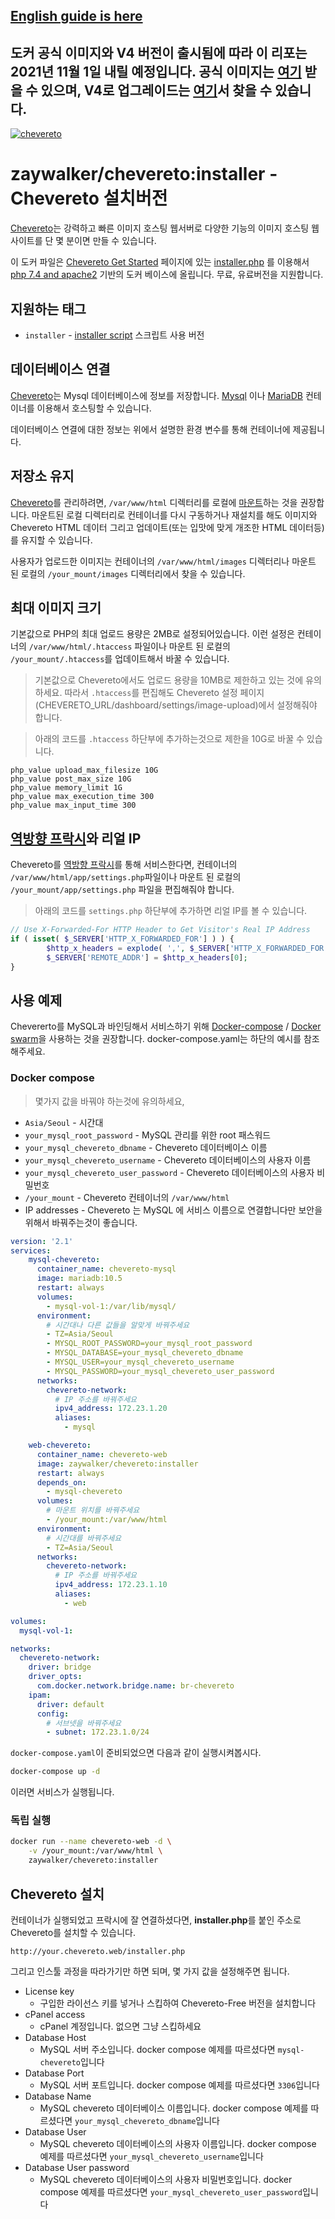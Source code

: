 [**English guide is here**](https://github.com/zaywalker/chevereto/blob/master/README.md)
--------
**도커 공식 이미지와 V4 버전이 출시됨에 따라 이 리포는 2021년 11월 1일 내릴 예정입니다. 공식 이미지는 [여기](https://hub.docker.com/r/chevereto/chevereto) 받을 수 있으며, V4로 업그레이드는 [여기](https://v4-docs.chevereto.com/get-started/installation.html#using-docker)서 찾을 수 있습니다.**
--------

[cheveretourl]: https://chevereto.com/
[cheveretoinstaller]: https://chevereto.com/download/file/installer
[cheveretogetstarted]: https://chevereto.com/get-started
[php]: https://hub.docker.com/_/php
[![chevereto](http://chevereto.com/app/themes/v3/img/chevereto-blue.svg)][cheveretourl]

# zaywalker/chevereto:installer - Chevereto 설치버전

[Chevereto][cheveretourl]는 강력하고 빠른 이미지 호스팅 웹서버로 다양한 기능의 이미지 호스팅 웹사이트를 단 몇 분이면 만들 수 있습니다. 

이 도커 파일은 [Chevereto Get Started][cheveretogetstarted] 페이지에 있는 [installer.php][cheveretoinstaller] 를 이용해서 [php 7.4 and apache2][php] 기반의 도커 베이스에 올립니다. 무료, 유료버전을 지원합니다.

## 지원하는 태그

* `installer` - [installer script][cheveretoinstaller] 스크립트 사용 버전

## 데이터베이스 연결

[Chevereto][cheveretourl]는 Mysql 데이터베이스에 정보를 저장합니다. [Mysql](https://hub.docker.com/_/mysql/) 이나 [MariaDB](https://hub.docker.com/_/mariadb/) 컨테이너를 이용해서 호스팅할 수 있습니다.

데이터베이스 연결에 대한 정보는 위에서 설명한 환경 변수를 통해 컨테이너에 제공됩니다.

## 저장소 유지

[Chevereto][cheveretourl]를 관리하려면, `/var/www/html` 디렉터리를 로컬에 [마운트](https://docs.docker.com/engine/tutorials/dockervolumes/#data-volumes)하는 것을 권장합니다. 마운트된 로컬 디렉터리로 컨테이너를 다시 구동하거나 재설치를 해도 이미지와 Chevereto HTML 데이터 그리고 업데이트(또는 입맛에 맞게 개조한 HTML 데이터등)를 유지할 수 있습니다.

사용자가 업로드한 이미지는 컨테이너의 `/var/www/html/images` 디렉터리나 마운트 된 로컬의 `/your_mount/images` 디렉터리에서 찾을 수 있습니다.

## 최대 이미지 크기

기본값으로 PHP의 최대 업로드 용량은 2MB로 설정되어있습니다. 이런 설정은 컨테이너의 `/var/www/html/.htaccess` 파일이나 마운트 된 로컬의 `/your_mount/.htaccess`를 업데이트해서 바꿀 수 있습니다.

> 기본값으로 Chevereto에서도 업로드 용량을 10MB로 제한하고 있는 것에 유의하세요. 따라서 `.htaccess`를 편집해도 Chevereto 설정 페이지 (CHEVERETO_URL/dashboard/settings/image-upload)에서 설정해줘야 합니다.

> 아래의 코드를 `.htaccess` 하단부에 추가하는것으로 제한을 10G로 바꿀 수 있습니다. 
```
php_value upload_max_filesize 10G
php_value post_max_size 10G
php_value memory_limit 1G
php_value max_execution_time 300
php_value max_input_time 300
```

## [역방향 프락시](https://en.wikipedia.org/wiki/Reverse_proxy)와 리얼 IP

Chevereto를 [역방향 프락시](https://github.com/jc21/nginx-proxy-manager)를 통해 서비스한다면, 컨테이너의 `/var/www/html/app/settings.php`파일이나 마운트 된 로컬의 `/your_mount/app/settings.php` 파일을 편집해줘야 합니다. 

> 아래의 코드를 `settings.php` 하단부에 추가하면 리얼 IP를 볼 수 있습니다.
```php
// Use X-Forwarded-For HTTP Header to Get Visitor's Real IP Address
if ( isset( $_SERVER['HTTP_X_FORWARDED_FOR'] ) ) {
        $http_x_headers = explode( ',', $_SERVER['HTTP_X_FORWARDED_FOR'] );
        $_SERVER['REMOTE_ADDR'] = $http_x_headers[0];
}
```

## 사용 예제

Chevererto를 MySQL과 바인딩해서 서비스하기 위해 [Docker-compose](https://docs.docker.com/compose/) / [Docker swarm](https://docs.docker.com/engine/swarm/)을 사용하는 것을 권장합니다. docker-compose.yaml는 하단의 예시를 참조해주세요.

### Docker compose

> 몇가지 값을 바꿔야 하는것에 유의하세요,
* `Asia/Seoul` - 시간대
* `your_mysql_root_password` - MySQL 관리를 위한 root 패스워드
* `your_mysql_chevereto_dbname` - Chevereto 데이터베이스 이름
* `your_mysql_chevereto_username` - Chevereto 데이터베이스의 사용자 이름
* `your_mysql_chevereto_user_password` - Chevereto 데이터베이스의 사용자 비밀번호
* `/your_mount` - Chevereto 컨테이너의 `/var/www/html`
* IP addresses - Chevereto 는 MySQL 에 서비스 이름으로 연결합니다만 보안을 위해서 바꿔주는것이 좋습니다.

```yaml
version: '2.1'
services:
    mysql-chevereto:
      container_name: chevereto-mysql
      image: mariadb:10.5
      restart: always
      volumes:
        - mysql-vol-1:/var/lib/mysql/
      environment:
        # 시간대나 다른 값들을 알맞게 바꿔주세요
        - TZ=Asia/Seoul
        - MYSQL_ROOT_PASSWORD=your_mysql_root_password
        - MYSQL_DATABASE=your_mysql_chevereto_dbname
        - MYSQL_USER=your_mysql_chevereto_username
        - MYSQL_PASSWORD=your_mysql_chevereto_user_password
      networks:
        chevereto-network:
          # IP 주소를 바꿔주세요
          ipv4_address: 172.23.1.20
          aliases:
            - mysql

    web-chevereto:
      container_name: chevereto-web
      image: zaywalker/chevereto:installer
      restart: always
      depends_on:
        - mysql-chevereto
      volumes:
        # 마운트 위치를 바꿔주세요
        - /your_mount:/var/www/html
      environment:
        # 시간대를 바꿔주세요
        - TZ=Asia/Seoul
      networks:
        chevereto-network:
          # IP 주소를 바꿔주세요
          ipv4_address: 172.23.1.10
          aliases:
            - web

volumes:
  mysql-vol-1:

networks:
  chevereto-network:
    driver: bridge
    driver_opts:
      com.docker.network.bridge.name: br-chevereto
    ipam:
      driver: default
      config:
        # 서브넷을 바꿔주세요
        - subnet: 172.23.1.0/24
```

`docker-compose.yaml`이 준비되었으면 다음과 같이 실행시켜봅시다.

```bash
docker-compose up -d 
```

이러면 서비스가 실행됩니다.

### 독립 실행

```bash
docker run --name chevereto-web -d \
    -v /your_mount:/var/www/html \
    zaywalker/chevereto:installer
```

## Chevereto 설치

컨테이너가 실행되었고 프락시에 잘 연결하셨다면, **installer.php**를 붙인 주소로 Chevereto를 설치할 수 있습니다.

```
http://your.chevereto.web/installer.php
```
그리고 인스툴 과정을 따라가기만 하면 되며, 몇 가지 값을 설정해주면 됩니다.

* License key
     - 구입한 라이선스 키를 넣거나 스킵하여 Chevereto-Free 버전을 설치합니다
* cPanel access
     - cPanel 계정입니다. 없으면 그냥 스킵하세요
* Database Host
     - MySQL 서버 주소입니다. docker compose 예제를 따르셨다면 `mysql-chevereto`입니다
* Database Port
     - MySQL 서버 포트입니다. docker compose 예제를 따르셨다면 `3306`입니다
* Database Name
     - MySQL chevereto 데이터베이스 이름입니다. docker compose 예제를 따르셨다면 `your_mysql_chevereto_dbname`입니다
* Database User
     - MySQL chevereto 데이터베이스의 사용자 이름입니다. docker compose 예제를 따르셨다면 `your_mysql_chevereto_username`입니다
* Database User password
     - MySQL chevereto 데이터베이스의 사용자 비밀번호입니다. docker compose 예제를 따르셨다면 `your_mysql_chevereto_user_password`입니다


